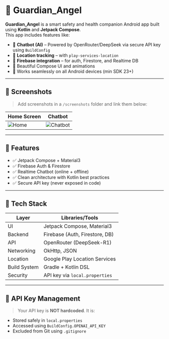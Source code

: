 # 👼 Guardian_Angel

**Guardian_Angel** is a smart safety and health companion Android app built using **Kotlin** and **Jetpack Compose**.  
This app includes features like:

- 🧠 **Chatbot (AI)** – Powered by OpenRouter/DeepSeek via secure API key using `BuildConfig`
- 🧭 **Location tracking** – with `play-services-location`
- 🔐 **Firebase integration** – for auth, Firestore, and Realtime DB
- 🎨 Beautiful Compose UI and animations
- 📲 Works seamlessly on all Android devices (min SDK 23+)

---

## 📸 Screenshots

> Add screenshots in a `/screenshots` folder and link them below:

| Home Screen | Chatbot |
|-------------|---------|
| ![Home](screenshots/home.png) | ![Chatbot](screenshots/chatbot.png) |

---

## 🚀 Features

- ✅ Jetpack Compose + Material3
- ✅ Firebase Auth & Firestore
- ✅ Realtime Chatbot (online + offline)
- ✅ Clean architecture with Kotlin best practices
- ✅ Secure API key (never exposed in code)

---

## 🔧 Tech Stack

| Layer        | Libraries/Tools                      |
|--------------|--------------------------------------|
| UI           | Jetpack Compose, Material3           |
| Backend      | Firebase (Auth, Firestore, DB)       |
| API          | OpenRouter (DeepSeek-R1)             |
| Networking   | OkHttp, JSON                         |
| Location     | Google Play Location Services        |
| Build System | Gradle + Kotlin DSL                  |
| Security     | API key via `local.properties`       |

---

## 🔐 API Key Management

> Your API key is **NOT hardcoded**. It is:

- Stored safely in `local.properties`
- Accessed using `BuildConfig.OPENAI_API_KEY`
- Excluded from Git using `.gitignore`
